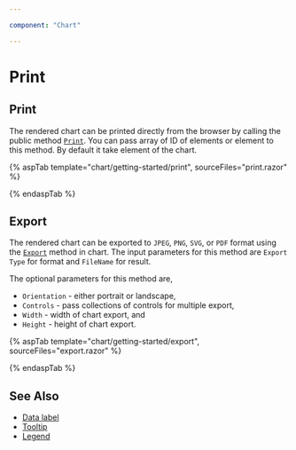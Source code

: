 ```yaml
---

component: "Chart"

---
```


# Print

## Print

The rendered chart can be printed directly from the browser by calling the public method [`Print`](https://help.syncfusion.com/cr/blazor/Syncfusion.Blazor.Grids.GridEvents-1.html#Syncfusion_Blazor_Grids_GridEvents_1_ContextMenuItemClicked).
You can pass array of ID of elements or element to this method. By default it take element of the chart.

{% aspTab template="chart/getting-started/print", sourceFiles="print.razor" %}

{% endaspTab %}

## Export

The rendered chart can be exported to `JPEG`, `PNG`, `SVG`, or `PDF` format using the [`Export`](https://help.syncfusion.com/cr/blazor/Syncfusion.Blazor.Grids.SfGrid-1.html#Syncfusion_Blazor_Grids_SfGrid_1_Query) method in chart. The input parameters for this method are `Export Type` for format and `FileName` for result.

The optional parameters for this method are,
* `Orientation` - either portrait or landscape,
* `Controls` - pass collections of controls for multiple export,
* `Width` - width of chart export, and
* `Height` - height of chart export.

{% aspTab template="chart/getting-started/export", sourceFiles="export.razor" %}

{% endaspTab %}

## See Also

* [Data label](./data-labels)
* [Tooltip](./tool-tip)
* [Legend](./legend)